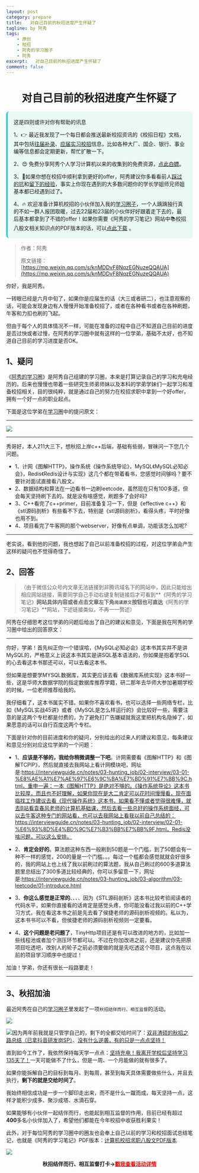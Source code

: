 ```yaml
---
layout: post
category: prepare
title:   对自己目前的秋招进度产生怀疑了
tagline: by 阿秀
tags:
    - 原创
    - 校招
    - 阿秀的学习圈子
    - 阿秀
excerpt:   对自己目前的秋招进度产生怀疑了
comment: false
---
```






<h1 align="center">
 对自己目前的秋招进度产生怀疑了
</h1>
<div style="border-color: #24C6DC;
            background-color: #e9f9f3;         
            margin: 1rem 0;
        padding: .25rem 1rem;
        border-left-width: .3rem;
        border-left-style: solid;
        border-radius: .5rem;
        color: inherit;">
  <p>这是四则或许对你有帮助的讯息</p>
  <p>1、👉 最近我发现了一个每日都会推送最新校招资讯的《校招日程》文档，其中包括<a href="https://flowus.cn/ee50d5eb-3cd5-4f74-880e-95b215dd4ff2" target="_blank">往届补录</a>、<a href="https://flowus.cn/5f327c98-1e31-46c8-b86b-5ac6105e021f" target="_blank">应届实习校招</a>信息，比如各种大厂、国企、银行、事业编等信息都会定期更新，帮忙扩散一下。</p>  
  <p>2、😍
    免费分享阿秀个人学习计算机以来的收集到的免费资源，<a style="text-decoration: underline" href="/notes/07-resources/01-free/01-introduce.html" target="_blank">点此白嫖</a>。
  </p>
  <p>3、🚀如果你想在校招中顺利拿到更好的offer，阿秀建议你多看看前人<a style="text-decoration: underline" href="https://www.yuque.com/tuobaaxiu/httmmc/npg1k81zeq4wfpyz" target="_blank">踩过的坑</a>和<a style="text-decoration: underline"  target="_blank" href="https://www.yuque.com/tuobaaxiu/httmmc/gge9ppd0mbu2d3dp">留下的经验</a>，事实上你现在遇到的大多数问题你的学长学姐师兄师姐基本都已经遇到过了。
  </p>
  <p>4、🔥 欢迎准备计算机校招的小伙伴加入我的<a  style="text-decoration: underline" href="https://www.yuque.com/tuobaaxiu/httmmc/xg0otqvc17wfx4u9" target="_blank">学习圈子</a>，一个人踽踽独行真的不如一群人报团取暖，过去22届和23届的小伙伴好好跟着走下去的，最后基本都拿到了不错的offer！如果你需要《阿秀的学习笔记》网站中📚︎校招八股文相关知识点的PDF版本的话，可以<a style="text-decoration: underline" href="/notes/08-other/02-question.html#_5、如何下载阿秀的学习笔记内容pdf版本" target="_blank">点此下载</a> 。</p>   </div>


>作者：阿秀
>
>原文链接：[https://mp.weixin.qq.com/s/knMDDvF8NqzEGNuzeQQAUA](https://mp.weixin.qq.com/s/knMDDvF8NqzEGNuzeQQAUA)

你好，我是阿秀。





一转眼已经是六月中旬了，如果你是应届生的话（大三或者研二），也注意观察的话，可能会发现身边有人慢慢开始准备校招了，或者在各种看书或者在各种刷题，牛客和力扣也刷的飞起。

但由于每个人的具体情况不一样，可能在准备的过程中自己不知道自己目前的进度是否过快或者过慢，在阿秀的学习圈中就有这样的一位学弟，基础不太好，也不知道自己目前的学习进度是否OK。

## 1、疑问

《[阿秀的学习圈](/notes/05-xiustar/01-xiustar_reading_guide/01-introduce.md)》是阿秀自己组建的学习圈，本来是打算记录自己的学习和充电经历的。后来也慢慢也带着一些研究生师弟师妹以及本科的学弟学妹们一起学习和准备校招相关，目的很纯粹，就是通过自己的努力在校招求职中拿到一个好offer，拥有一个好一点的职业起点。



下面是这位学弟在[学习圈](/notes/05-xiustar/01-xiustar_reading_guide/01-introduce.md)中的提问原文：

---



![](https://axiu-image-bed.oss-cn-shanghai.aliyuncs.com/img/202206121636740.png)

---

秀哥好，本人211大三下，想秋招上岸c++后端，基础有些弱，冒昧问一下您几个问题。

- 1、计网《图解HTTP》，操作系统《操作系统导论》，MySQL《MySQL必知必会》，Redis《Redis设计与实现》这几个都在带着看书，您感觉时间够吗？要不要针对面试直接看八股文。 
- 2、数据结构和算法在一边看书一边刷leetcode，虽然现在只有100多道，但会每天坚持刷下去的。就是没有啥感觉，刷题多了会好吗? 
- 3、C++看完了c++primer，目前准备复习一下，但是《effective c++》和《stl源码剖析》有些看不下去，特别是《stl源码剖析》，看得头疼，平时好像也用不到。 
- 4、项目看完了牛客网的那个webserver，好像有点单调，功能该怎么加呢?

---

老实说，看到他的问题，我也想起了自己以前准备校招的过程，对这位学弟会产生这样的疑问也不觉得奇怪了。

## 2、回答

> （由于微信公众号内文章无法链接到非腾讯域名下的网站中，因此只能给出相应网站链接，需要同学自己手动右键复制链接后才可看到**《阿秀的学习笔记》**网站具体内容或者点击文章左下角`阅读原文`按钮也可直达**《阿秀的学习笔记》**网站，下述链接类似，不再一一赘述）

阿秀在仔细思考这位学弟的问题后给出了自己的建议和意见，下面是我在阿秀的学习圈中给出的回答原文：

---

你好，学弟！首先纠正你一个错误哈，《MySQL必知必会》这本书其实并不是讲MySQL的，严格意义上说这本书其实是讲SQL基本语法的，你如果是抱着学SQL的心去看这本书那还可以，可以去看这本书。

但如果是想要学MYSQL数据库，其实更应该去看《数据库系统实现》这本书好一些，这是华师大数据学院的指定数据库推荐学籍，研二那年去华师大参加暑期学校的时候，一位老师推荐给我的。

我仔细看了，这本书属实不错。如果你不喜欢看书，也可以选择一些网络专栏，比如《MySQL实战45讲》或者《MySQL是怎么样运行的》会比较好一些，需要注意的是这两个专栏都是付费的，为了避免打广告嫌疑就我这里把机构名隐掉了，如果愿意的话可以自行百度这两个专栏。 

下面是针对你的目前进度和你的疑问，分别给出的过来人的建议和意见，每条建议和意见分别对应这位学弟的一个问题：

- 1、**应该是不够的，我给你稍微调整一下吧**。计网需要看《图解HTTP》和《图解TCPIP》，然后就直接去我网站上看计网模块吧，网址是:https://interviewguide.cn/notes/03-hunting_job/02-interview/03-01-%E8%AE%A1%E7%AE%97%E6%9C%BA%E7%BD%91%E7%BB%9C.html，重申一遍：一本《图解HTTP》是绝对不够的。《操作系统导论》这本书比较厚，而且也不好理解，如果你现在是大二肯定可以花时间慢慢看，现在面临找工作建议去看《现代操作系统》这本书，如果看不懂或者觉得很难懂，就去B站看袁春风老师的计算机基础课，然后去看一些总好的操作系统面经，可以去牛客这种专门的网站看，也可以去我网站上看我以前自己总结的：https://interviewguide.cn/notes/03-hunting_job/02-interview/02-01-%E6%93%8D%E4%BD%9C%E7%B3%BB%E7%BB%9F.html。Redis没啥问题，可以这么安排。 

- 2、**肯定会好的**。算法题这种东西一般刷到50题是一个门槛，到了50题会有一种不一样的感觉，200的量是一个门槛。。。每过一个槛都会感觉就就会好很多的，我的网站上也上线了我以前刷过的算法题，我从自己刷过的600多道算法题里总结出了300多道比较经典的，你可以多留意一下，网址是:https://interviewguide.cn/notes/03-hunting_job/03-algorithm/03-leetcode/01-introduce.html
- 3、**你这么感觉是正常的**、、、、因为《STL源码剖析》这本书比较考验阅读者的代码水平，如果你直接看的话肯定是感觉头疼，你可能没看过我以前的C++学习方式，我在看这本书之前是先去看了侯捷老师的源码剖析视频的。私以为，这本书书可以不看，但侯捷老师的源码剖析视频则一定要看。
- 4、**这个问题是老问题了**，TinyHttp项目还是有可以改进的地方的，比如加一些线程池或者加个测压环节都可以。不过在你加改进之前，还是建议你先把原项目吃透吧，改别人的轮子之前必须要做的就是先吃透这个项目，这点我在以前的项目学习顺序中也提过！ 

加油！学弟，你还有很长一段路要走！

----



## 3、秋招加油

最近阿秀在自己的[学习圈子](http://mp.weixin.qq.com/s?__biz=Mzg2MDU0ODM3MA==&mid=2247503490&idx=1&sn=c0774b72d6db21f49a3ffb9bf500dd29&chksm=ce2632fff951bbe947883131ec62d4f3746355b7f2466a5b2a6c463de36ed9db80954299b6c6&scene=21#wechat_redirect)里发起了一项`秋招结伴而行、相互监督`的活动。

![](https://axiu-image-bed.oss-cn-shanghai.aliyuncs.com/img/202206181602774.png)

![](https://axiu-image-bed.oss-cn-shanghai.aliyuncs.com/img/202206181602169.png)因为两年前我就是只管学自己的，剩下的全都交给时间了：[双非渣硕的秋招之路总结（已拿抖音研发岗SP）](http://mp.weixin.qq.com/s?__biz=Mzg2MDU0ODM3MA==&mid=2247484185&idx=1&sn=39728960ae985a4ecda34da4fb076865&chksm=ce25ff64f95276727955bf6eb0838763c4864fa923d59440a4a3025f8b81df4fab219cba0a8f&scene=21#wechat_redirect)、[没有什么逆袭，有的只是一点点坚持！](http://mp.weixin.qq.com/s?__biz=Mzg2MDU0ODM3MA==&mid=2247490699&idx=1&sn=0f7a1ee4100a310d679f5ab84fbfa3bc&chksm=ce25e0f6f95269e08c740d212bc7b0d7a4f9a5c01b9a5fff7ed92c30f2348638a3b0c829374e&scene=21#wechat_redirect)

直到如今工作了，我依然保持每天学一点点：[坚持充电！我离开学校后坚持学习135天了！](http://mp.weixin.qq.com/s?__biz=Mzg2MDU0ODM3MA==&mid=2247502656&idx=1&sn=f277a32fe401896bf35744baff6e16b1&chksm=ce26373df951be2b5bb79d9b5a98bdfce33effe9a078ef3bcef535c69a3ec9ddab0a0155d93a&scene=21#wechat_redirect)一天可能做不了什么，但是一周、一个月能做的就有很多了。

如果你能拆解自己的目标到每月、到每周，甚至到每天具体需要做些什么，并且去执行，**剩下的就是交给时间了**。

我始终相信成功是一步一个脚印走出来，而不是什么一蹴而成，每天坚持一点，这样才能积少成多、聚沙成塔、水滴石穿。

如果能够有小伙伴一起结伴而行，也能起到相互监督的作用，目前已经有超过**400**多名小伙伴加入了，希望他们都能在今年校招中收获胜利果实！

此外，对于每位阿秀的学习圈中的圈友也会奉上自己以前的学习和校招面试总结笔记，也就是《阿秀的学习笔记》PDF版本：[计算机校招求职八股文PDF版本](http://mp.weixin.qq.com/s?__biz=Mzg2MDU0ODM3MA==&mid=2247503555&idx=1&sn=7bfa20dc7c494187630eb48d8a383ede&chksm=ce2632bef951bba8424f4c3f20747cbafc454a664e533896baebdc54328c47dc6a9eeedec162&scene=21#wechat_redirect)

![](https://axiu-image-bed.oss-cn-shanghai.aliyuncs.com/img/202206181602298.png)

<div align="center" style="font-weight: bold">秋招结伴而行、相互监督打卡-><a href="http://mp.weixin.qq.com/s?__biz=Mzg2MDU0ODM3MA==&mid=2247503490&idx=1&sn=c0774b72d6db21f49a3ffb9bf500dd29&chksm=ce2632fff951bbe947883131ec62d4f3746355b7f2466a5b2a6c463de36ed9db80954299b6c6&scene=21#wechat_redirect"><span style="color:red">戳我查看活动详情</span></a>
</div>



















